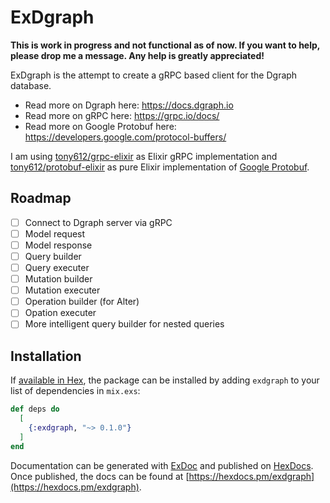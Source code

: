 # ExDgraph

**This is work in progress and not functional as of now. If you want to help, please drop me a message. Any help is greatly appreciated!**

ExDgraph is the attempt to create a gRPC based client for the Dgraph database.

- Read more on Dgraph here: https://docs.dgraph.io
- Read more on gRPC here: https://grpc.io/docs/
- Read more on Google Protobuf here: https://developers.google.com/protocol-buffers/

I am using [tony612/grpc-elixir](https://github.com/tony612/grpc-elixir) as Elixir gRPC implementation and [tony612/protobuf-elixir](https://github.com/tony612/protobuf-elixir) as pure Elixir implementation of [Google Protobuf](https://developers.google.com/protocol-buffers/).

## Roadmap

- [ ] Connect to Dgraph server via gRPC
- [ ] Model request
- [ ] Model response
- [ ] Query builder
- [ ] Query executer
- [ ] Mutation builder
- [ ] Mutation executer
- [ ] Operation builder (for Alter)
- [ ] Opation executer
- [ ] More intelligent query builder for nested queries

## Installation

If [available in Hex](https://hex.pm/docs/publish), the package can be installed
by adding `exdgraph` to your list of dependencies in `mix.exs`:

```elixir
def deps do
  [
    {:exdgraph, "~> 0.1.0"}
  ]
end
```

Documentation can be generated with [ExDoc](https://github.com/elixir-lang/ex_doc)
and published on [HexDocs](https://hexdocs.pm). Once published, the docs can
be found at [https://hexdocs.pm/exdgraph](https://hexdocs.pm/exdgraph).
